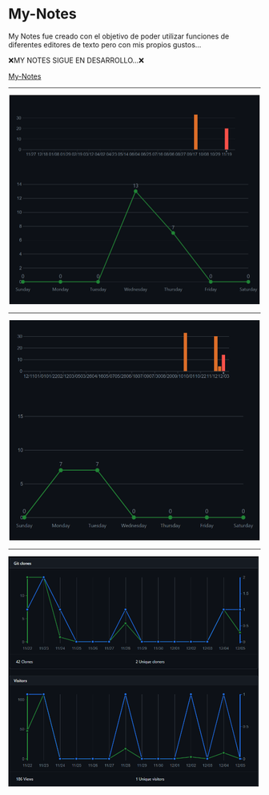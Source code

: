 # My-Notes

My Notes fue creado con el objetivo de poder utilizar funciones de diferentes editores de texto pero con mis propios gustos...

❌MY NOTES SIGUE EN DESARROLLO...❌

[My-Notes](https://my-notes-bcc.netlify.app/)

<hr>

<div align="center">
  
<img width="500" alt="image" src="Docs/stadist-notes.png">

<hr>

<img width="500" alt="image" src="Docs/stadist2.png">

</div>

<hr>

<div>

<img width="500" alt="image" src="Docs/Visitors-Notes.png">
  
</div>



